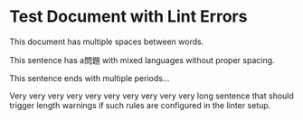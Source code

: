 # Test Document with Lint Errors

This  document  has  multiple  spaces  between  words.

This sentence has a問題 with mixed languages without proper spacing.

This sentence ends with multiple periods...

Very very very very very very very very very very long sentence that should trigger length warnings if such rules are configured in the linter setup.